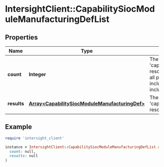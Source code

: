 # IntersightClient::CapabilitySiocModuleManufacturingDefList

## Properties

| Name | Type | Description | Notes |
| ---- | ---- | ----------- | ----- |
| **count** | **Integer** | The total number of &#39;capability.SiocModuleManufacturingDef&#39; resources matching the request, accross all pages. The &#39;Count&#39; attribute is included when the HTTP GET request includes the &#39;$inlinecount&#39; parameter. | [optional] |
| **results** | [**Array&lt;CapabilitySiocModuleManufacturingDef&gt;**](CapabilitySiocModuleManufacturingDef.md) | The array of &#39;capability.SiocModuleManufacturingDef&#39; resources matching the request. | [optional] |

## Example

```ruby
require 'intersight_client'

instance = IntersightClient::CapabilitySiocModuleManufacturingDefList.new(
  count: null,
  results: null
)
```

